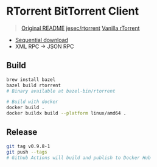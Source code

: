 # RTorrent BitTorrent Client

> [Original README](./README.original.md) [jesec/rtorrent](https://github.com/jesec/rtorrent) [Vanilla rTorrent](https://github.com/rakshasa/rtorrent)

- [Sequential download](https://github.com/jesec/rtorrent/commit/bd904e366367cb9cbe007381089eea066253c9e9)
- XML RPC -> JSON RPC

## Build

```sh
brew install bazel
bazel build rtorrent
# Binary available at bazel-bin/rtorrent

# Build with docker
docker build .
docker buildx build --platform linux/amd64 .   
```

## Release

```sh
git tag v0.9.8-1
git push --tags
# Github Actions will build and publish to Docker Hub
```